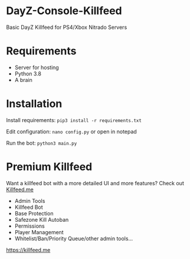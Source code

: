 # DayZ-Console-Killfeed
Basic DayZ Killfeed for PS4/Xbox Nitrado Servers

# Requirements
- Server for hosting
- Python 3.8
- A brain

# Installation
Install requirements:
`pip3 install -r requirements.txt`

Edit configuration:
`nano config.py` or open in notepad

Run the bot:
`python3 main.py`

# Premium Killfeed
Want a killfeed bot with a more detailed UI and more features? Check out [Killfeed.me](https://killfeed.me)
- Admin Tools
- Killfeed Bot
- Base Protection
- Safezone Kill Autoban
- Permissions
- Player Management
- Whitelist/Ban/Priority Queue/other admin tools...

https://killfeed.me
